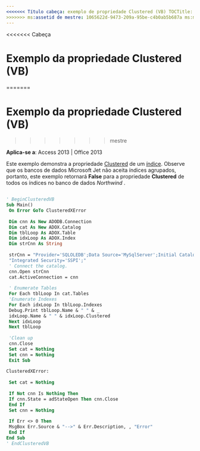 ```yaml
---
<<<<<<< Título cabeça: exemplo de propriedade Clustered (VB) TOCTitle: exemplo de propriedade Clustered (VB) === título: exemplo da propriedade Clustered (VB) TOCTitle: exemplo da propriedade Clustered (VB)
>>>>>>> ms:assetid de mestre: 1065622d-9473-209a-95be-c4b0ab5b687a ms:mtpsurl: https://msdn.microsoft.com/library/JJ248872(v=office.15) ms:contentKeyID: ms.date 48543293: 18/09/2015 mtps_version: v=office.15
---
```


<<<<<<< Cabeça
# <a name="clustered-property-example-vb"></a>Exemplo da propriedade Clustered (VB)
=======
# <a name="clustered-property-example-vb"></a>Exemplo da propriedade Clustered (VB)
>>>>>>> mestre


**Aplica-se a**: Access 2013 | Office 2013

Este exemplo demonstra a propriedade [Clustered](clustered-property-adox.md) de um [índice](index-object-adox.md). Observe que os bancos de dados Microsoft Jet não aceita índices agrupados, portanto, este exemplo retornará **False** para a propriedade **Clustered** de todos os índices no banco de dados *Northwind* .

```vb 
 
' BeginClusteredVB 
Sub Main() 
 On Error GoTo ClusteredXError 
 
 Dim cnn As New ADODB.Connection 
 Dim cat As New ADOX.Catalog 
 Dim tblLoop As ADOX.Table 
 Dim idxLoop As ADOX.Index 
 Dim strCnn As String 
 
 strCnn = "Provider='SQLOLEDB';Data Source='MySqlServer';Initial Catalog='pubs';" & _ 
 "Integrated Security='SSPI';" 
 ' Connect the catalog. 
 cnn.Open strCnn 
 cat.ActiveConnection = cnn 
 
 ' Enumerate Tables 
 For Each tblLoop In cat.Tables 
 'Enumerate Indexes 
 For Each idxLoop In tblLoop.Indexes 
 Debug.Print tblLoop.Name & " " & _ 
 idxLoop.Name & " " & idxLoop.Clustered 
 Next idxLoop 
 Next tblLoop 
 
 'Clean up 
 cnn.Close 
 Set cat = Nothing 
 Set cnn = Nothing 
 Exit Sub 
 
ClusteredXError: 
 
 Set cat = Nothing 
 
 If Not cnn Is Nothing Then 
 If cnn.State = adStateOpen Then cnn.Close 
 End If 
 Set cnn = Nothing 
 
 If Err <> 0 Then 
 MsgBox Err.Source & "-->" & Err.Description, , "Error" 
 End If 
End Sub 
' EndClusteredVB 
```

